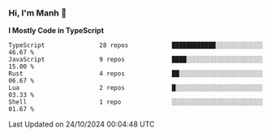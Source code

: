 ### Hi, I'm Manh 👋

<!--START_SECTION:waka-->
**I Mostly Code in TypeScript** 

```text
TypeScript               28 repos            ████████████░░░░░░░░░░░░░   46.67 % 
JavaScript               9 repos             ████░░░░░░░░░░░░░░░░░░░░░   15.00 % 
Rust                     4 repos             ██░░░░░░░░░░░░░░░░░░░░░░░   06.67 % 
Lua                      2 repos             █░░░░░░░░░░░░░░░░░░░░░░░░   03.33 % 
Shell                    1 repo              ░░░░░░░░░░░░░░░░░░░░░░░░░   01.67 % 
```




 Last Updated on 24/10/2024 00:04:48 UTC
<!--END_SECTION:waka-->
